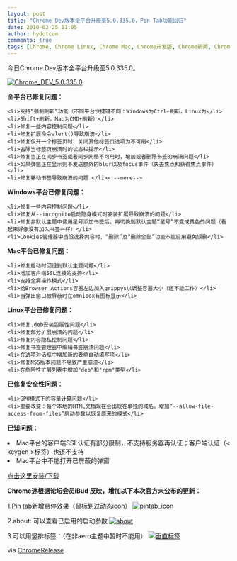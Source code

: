 ```yaml
---
layout: post
title: "Chrome Dev版本全平台升级至5.0.335.0，Pin Tab功能回归"
date: 2010-02-25 11:05
author: hydotcom
comments: true
tags: [Chrome, Chrome Linux, Chrome Mac, Chrome开发版, Chrome新闻, Chrome更新, Chrome最新版]
---
```

今日Chrome Dev版本全平台升级至5.0.335.0。

<a href="http://img.chromi.org/2010/02/Chrome_DEV_5.0.335.0.png">![](http://img.chromi.org/2010/02/Chrome_DEV_5.0.335.0.png "Chrome_DEV_5.0.335.0")</a>

**全平台已修复问题：**

	<li>支持“强制刷新”功能（不同平台快捷键不同：Windows为Ctrl+刷新，Linux为</li>
	<li>Shift+刷新，Mac为CMD+刷新）</li>
	<li>修复一些内容控制问题</li>
	<li>修复扩展命令alert()导致崩溃</li>
	<li>修复仅开一个标签页时，关闭其他标签页选项为不可用</li>
	<li>去除当标签页崩溃时的状态栏提示</li>
	<li>修复当正在同步书签或者同步网络不可用时，增加或者删除书签的崩溃问题</li>
	<li>如果弹窗正在显示则不发送额外的blur以及focus事件（失去焦点和获得焦点事件）</li>
	<li>修复移动书签导致崩溃的问题 </li><!--more-->

**Windows平台已修复问题：**

	<li>修复一些内容控制问题</li>
	<li>修复从--incognito启动隐身模式时安装扩展导致崩溃的问题</li>
	<li>修复非默认主题中使用星号添加书签后，再切换到默认主题“星号”不变成黄色的问题（看起来好像没有加入书签一样）</li>
	<li>Cookies管理器中当没选择内容时，“删除”及“删除全部”功能不能启用避免误删</li>

**Mac平台已修复问题：**

	<li>修复启动时回退到默认主题问题</li>
	<li>增加客户端SSL连接的支持</li>
	<li>支持全屏操作模式</li>
	<li>给Browser Actions容器左边加入grippys以调整容器大小（还不能工作）</li>
	<li>当弹出窗口被屏蔽时在omnibox有图标显示</li>

**Linux平台已修复问题：**

	<li>修复.deb安装包属性问题</li>
	<li>修复部分扩展崩溃的问题</li>
	<li>修复内容隐私控制问题</li>
	<li>修复书签管理器中编辑书签崩溃问题</li>
	<li>在选项对话框中增加新的表单自动填写项</li>
	<li>修复NSS版本问题不导致严重崩溃</li>
	<li>在危险性扩展列表中增加"deb"和"rpm"类型</li>

**已修复安全性问题：**

	<li>GPU模式下的容量计算问题</li>
	<li>重要改变：每个本地的HTML文档现在会出现在单独的域名。增加“--allow-file-access-from-files”启动参数以恢复原来的模式</li>

**已知问题：**
	<li>Mac平台的客户端SSL认证有部分限制，不支持服务器再认证；客户端认证（< keygen >标签）也还不支持</li>
	<li>Mac平台中不能打开已屏蔽的弹窗</li>

[点击这里安装/下载](http://www.chromi.org/chromedownload)

**Chrome迷根据论坛会员iBud 反映，增加以下本次官方未公布的更新：**

1.Pin tab新增悬停效果（鼠标划过动态icon）
<a href="http://img.chromi.org/2010/02/pintab_icon.png">![](http://img.chromi.org/2010/02/pintab_icon.png "pintab_icon")</a>

2.about: 可以查看已启用的启动参数
<a href="http://img.chromi.org/2010/02/about.png">![](http://img.chromi.org/2010/02/about-550x202.png "about")</a>

3.可以用竖排标签：（在非aero主题中暂时不能用）
<a href="http://img.chromi.org/2010/02/垂直标签.png">![](http://img.chromi.org/2010/02/垂直标签.png "垂直标签")</a>

via [ChromeRelease](http://feedproxy.google.com/~r/GoogleChromeReleases/~3/BaRm0xMY_5g/dev-channel-update_24.html)
